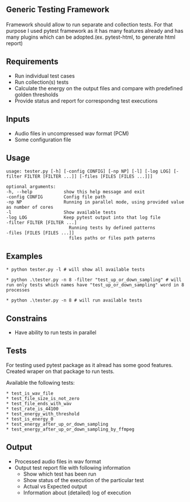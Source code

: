 Generic Testing Framework
-------------------------
####
Framework should allow to run separate and collection tests. 
For that purpose I used pytest framework as it has many features already
and has many plugins which can be adopted.(ex. pytest-html, to generate html report)
####

Requirements
------------
* Run individual test cases
* Run collection(s) tests
* Calculate the energy on the output files and compare with predefined golden thresholds
* Provide status and report for correspondng test executions

Inputs
------
* Audio files in uncompressed wav format (PCM)
* Some configuration file

Usage
-----
    usage: tester.py [-h] [-config CONFIG] [-np NP] [-l] [-log LOG] [-filter FILTER [FILTER ...]] [-files [FILES [FILES ...]]]

    optional arguments:
    -h, --help            show this help message and exit
    -config CONFIG        Config file path
    -np NP                Running in parallel mode, using provided value as number of cores
    -l                    Show available tests
    -log LOG              Keep pytest output into that log file
    -filter FILTER [FILTER ...]
                            Running tests by defined patterns
    -files [FILES [FILES ...]]
                            files paths or files path paterns


Examples
--------
    * python tester.py -l # will show all available tests

    * python .\tester.py -n 8 -filter "test_up_or_down_sampling" # will run only tests which names have "test_up_or_down_sampling" word in 8 processes

    * python .\tester.py -n 8 # will run available tests

Constrains
----------
* Have ability to run tests in parallel 

Tests
-----

For testing used pytest package as it alread has some good features.
Created wraper on that package to run tests.

Available the following tests:

    * test_is_wav_file
    * test_file_size_is_not_zero
    * test_file_ends_with_wav
    * test_rate_is_44100
    * test_energy_with_threshold
    * test_is_energy_0
    * test_energy_after_up_or_down_sampling
    * test_energy_after_up_or_down_sampling_by_ffmpeg

Output
------
* Processed audio files in wav format
* Output test report file with following information
    * Show which test has been run
    * Show status of the execution of the particular test
    * Actual vs Expected output
    * Information about (detailed) log of execution


